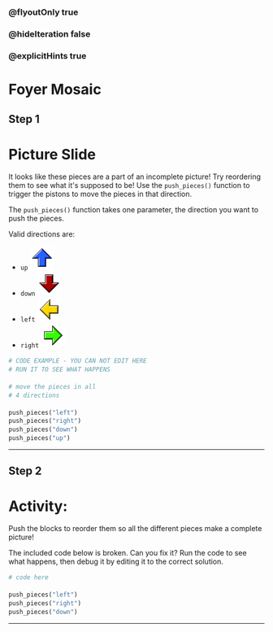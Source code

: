 ### @flyoutOnly true
### @hideIteration false
### @explicitHints true

# Foyer Mosaic

## Step 1
# Picture Slide

It looks like these pieces are a part of an incomplete picture! Try reordering them to see what it's supposed to be! Use the `push_pieces()` function to trigger the pistons to move the pieces in that direction. 

The `push_pieces()` function takes one parameter, the direction you want to push the pieces.

Valid directions are:
- `up` ![Blue Up](https://raw.githubusercontent.com/ReWrite-Media/makecode/master/python/HOC2022/img/chess_blue_up.png "Blue Up")
- `down` ![Red Down](https://raw.githubusercontent.com/ReWrite-Media/makecode/master/python/HOC2022/img/chess_red_down.png "Red Down")
- `left` ![Yellow Left](https://raw.githubusercontent.com/ReWrite-Media/makecode/master/python/HOC2022/img/chess_yellow_left.png "Yellow Left")
- `right` ![Green Right](https://raw.githubusercontent.com/ReWrite-Media/makecode/master/python/HOC2022/img/chess_green_right.png "Green Right")

```python
# CODE EXAMPLE - YOU CAN NOT EDIT HERE
# RUN IT TO SEE WHAT HAPPENS

# move the pieces in all
# 4 directions

push_pieces("left")
push_pieces("right")
push_pieces("down")
push_pieces("up")
```

---

## Step 2
# Activity:

Push the blocks to reorder them so all the different pieces make a complete picture!

The included code below is broken. Can you fix it? Run the code to see what happens, then debug it by editing it to the correct solution.

```python
# code here

push_pieces("left")
push_pieces("right")
push_pieces("down")
```

---

